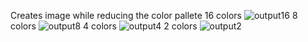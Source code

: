 Creates image while reducing the color pallete
16 colors
![output16](https://github.com/RyanKerstetter/ColorQuantization/assets/77638045/c777cb92-45c4-4140-b464-e5f8cb968d4d)
8 colors
![output8](https://github.com/RyanKerstetter/ColorQuantization/assets/77638045/3ae7c7ad-2766-4524-a52c-f4212b2bf740)
4 colors
![output4](https://github.com/RyanKerstetter/ColorQuantization/assets/77638045/c5ed8d22-c460-4101-9a54-246ab4e57162)
2 colors
![output2](https://github.com/RyanKerstetter/ColorQuantization/assets/77638045/2e2ff6bb-891d-4930-8653-af2dabc1e8dc)
